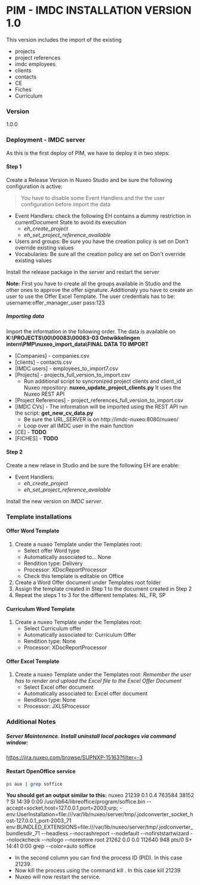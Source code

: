 # PIM - IMDC INSTALLATION VERSION 1.0

This version includes the import of the existing 
  - projects
  - project references
  - imdc employees
  - clients
  - contacts
  - CE
  - Fiches
  - Curriculum

### Version
1.0.0
### Deployment - IMDC server
As this is the first deploy of PIM, we have to deploy it in two steps:

#### Step 1
Create  a Release Version in Nuxeo Studio and be sure the following configuration is active:
> You have to disable some Event Handlers
> and the the user configuration before import the data
  - Event Handlers: check the following EH contains a dummy restriction in currentDocument State to avoid its execution
    *   *eh_create_project*
    *   *eh_set_project_reference_available*
- Users and groups: Be sure you have the creation policy is set on Don't override existing values
- Vocabularies: Be sure all the creation policy are set on Don't override existing values

Install the release package in the server and restart the server

**Note:** First you have to create all the groups available in Studio and the other ones to approve the offer signature. Additionaly you have to create an user to use the Offer Excel Template. The user credentials has to be:
username:offer_manager_user
pass:123

##### Importing data

Import the information in the following order. The data is available on **K:\PROJECTS\00\00083\00083-03 Ontwikkelingen intern\PMP\nuxeo_import_data\FINAL DATA TO IMPORT**
* [Companies] - companies.csv
* [clients] - contacts.csv
* [IMDC users] - employees_to_import7.csv
* [Projects] - projects_full_version_to_import.csv
    * Run additional script to syncronized project clients and client_id Nuxeo repository: **nuxeo_update_project_clients.py** It uses the Nuxeo REST API
* [Project References] - project_references_full_version_to_import.csv
* [IMDC CVs] - The information will be imported using the REST API run the script: **get_new_cv_data.py**
    * Be sure the URL_SERVER is on http://imdc-nuxeo:8080/nuxeo/
    * Loop over all IMDC user in the main function
* [CE] - **TODO**
* [FICHES] - **TODO**

#### Step 2
Create a new relase in Studio and be sure the following EH are enable:
  - Event Handlers:
    *   *eh_create_project*
    *   *eh_set_project_reference_available*

Install the new version on *IMDC server*.

### Template installations
#### Offer Word Template
1. Create a nuxeo Template under the Templates root:
    * Select offer Word type
    * Automatically associated to... None
    * Rendition type: Delivery
    * Processor: XDocReportProcessor
    * Check this template is editable on Office
2. Create a Word Offer document under Templates root folder
3. Assign the template created in Step 1 to the document created in Step 2
4. Repeat the steps 1 to 3 for the different templates: NL, FR, SP

#### Curriculum Word Template
1. Create a nuxeo Template under the Templates root:
    * Select Curriculum offer
    * Automatically associated to: Curriculum Offer
    * Rendition type: None
    * Processor: XDocReportProcessor

#### Offer Excel Template
1. Create a nuxeo Template under the Templates root: *Remember the user has to render and upload the Excel file to the Excel Offer Document*
    * Select Excel offer document
    * Automatically associated to: Excel offer document
    * Rendition type: None
    * Processor: JXLSProcessor

### Additional Notes

##### Server Maintenence. Install uninstall local packages via command window:
https://jira.nuxeo.com/browse/SUPNXP-15163?filter=-3

#### Restart OpenOffice service
```sh
ps aux | grep soffice
```
**You should get an output similar to this:**
nuxeo    21239  0.1  0.4 763584 38152 ?        Sl   14:39   0:00 /usr/lib64/libreoffice/program/soffice.bin --accept=socket,host=127.0.0.1,port=2003;urp; -env:UserInstallation=file:///var/lib/nuxeo/server/tmp/.jodconverter_socket_host-127.0.0.1_port-2003_71 env:BUNDLED_EXTENSIONS=file:///var/lib/nuxeo/server/tmp/.jodconverter_bundlesdir_71 --headless --nocrashreport --nodefault --nofirststartwizard --nolockcheck --nologo --norestore
root     21262  0.0  0.0 112640   948 pts/0    S+   14:41   0:00 grep --color=auto soffice

* In the second column you can find the process ID (PID). In this case 21239.
* Now kill the process using the command kill <PID>. In this case kill 21239
* Nuxeo will now restart the service.



